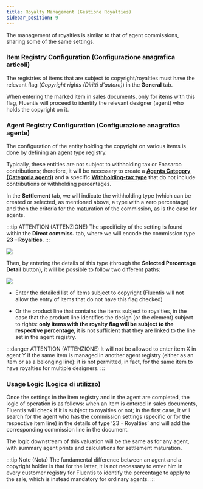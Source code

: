 ```yaml
---
title: Royalty Management (Gestione Royalties)
sidebar_position: 9
---
```


The management of royalties is similar to that of agent commissions, sharing some of the same settings.

### Item Registry Configuration (Configurazione anagrafica articoli)

The registries of items that are subject to copyright/royalties must have the relevant flag (*Copyright rights (Diritti d'autore)*) in the **General** tab.

When entering the marked item in sales documents, only for items with this flag, Fluentis will proceed to identify the relevant designer (agent) who holds the copyright on it.

### Agent Registry Configuration (Configurazione anagrafica agente)

The configuration of the entity holding the copyright on various items is done by defining an agent type registry.

Typically, these entities are not subject to withholding tax or Enasarco contributions; therefore, it will be necessary to create a [**Agents Category (Categoria agenti)**](/docs/configurations/tables/sales/agent-category/) and a specific [**Withholding-tax type**](/docs/configurations/tables/finance/withholding-tax-types/) that do not include contributions or withholding percentages.

In the **Settlement** tab, we will indicate the withholding type (which can be created or selected, as mentioned above, a type with a zero percentage) and then the criteria for the maturation of the commission, as is the case for agents.


:::tip ATTENTION (ATTENZIONE)
The specificity of the setting is found within the **Direct commiss.** tab, where we will encode the commission type **23 – Royalties**.
:::

![](/img/it-it/erp-home/registers/contacts/create-new-contact/accounting-data/agent-registry/royalties/tipo23.png)

Then, by entering the details of this type (through the **Selected Percentage Detail** button), it will be possible to follow two different paths:

![](/img/it-it/erp-home/registers/contacts/create-new-contact/accounting-data/agent-registry/royalties/dettaglio.png)

- Enter the detailed list of items subject to copyright (Fluentis will not allow the entry of items that do not have this flag checked)

- Or the product line that contains the items subject to royalties, in the case that the product line identifies the design (or the element) subject to rights: **only items with the royalty flag will be subject to the respective percentage**, it is not sufficient that they are linked to the line set in the agent registry.

:::danger ATTENTION (ATTENZIONE)
It will not be allowed to enter item X in agent Y if the same item is managed in another agent registry (either as an item or as a belonging line): it is not permitted, in fact, for the same item to have royalties for multiple designers.
:::

### Usage Logic (Logica di utilizzo)

Once the settings in the item registry and in the agent are completed, the logic of operation is as follows: when an item is entered in sales documents, Fluentis will check if it is subject to royalties or not; in the first case, it will search for the agent who has the commission settings (specific or for the respective item line) in the details of type ’23 - Royalties’ and will add the corresponding commission line in the document.

The logic downstream of this valuation will be the same as for any agent, with summary agent prints and calculations for settlement maturation.

:::tip Note (Nota)
The fundamental difference between an agent and a copyright holder is that for the latter, it is not necessary to enter him in every customer registry for Fluentis to identify the percentage to apply to the sale, which is instead mandatory for ordinary agents.
:::